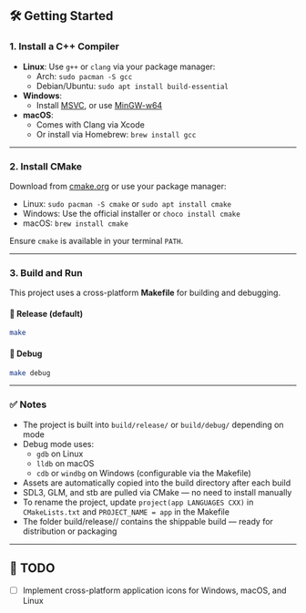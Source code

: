 ## 🛠 Getting Started

### 1. **Install a C++ Compiler**

- **Linux**: Use `g++` or `clang` via your package manager:
  - Arch: `sudo pacman -S gcc`
  - Debian/Ubuntu: `sudo apt install build-essential`
- **Windows**:
  - Install [MSVC](https://visualstudio.microsoft.com/visual-cpp-build-tools/), or use [MinGW-w64](http://mingw-w64.org/)
- **macOS**:
  - Comes with Clang via Xcode
  - Or install via Homebrew: `brew install gcc`

---

### 2. **Install CMake**

Download from [cmake.org](https://cmake.org/download/) or use your package manager:

- Linux: `sudo pacman -S cmake` or `sudo apt install cmake`
- Windows: Use the official installer or `choco install cmake`
- macOS: `brew install cmake`

Ensure `cmake` is available in your terminal `PATH`.

---

### 3. **Build and Run**

This project uses a cross-platform **Makefile** for building and debugging.

#### 🔧 Release (default)

```bash
make
```

#### 🐛 Debug

```bash
make debug
```

---

### ✅ Notes

- The project is built into `build/release/` or `build/debug/` depending on mode
- Debug mode uses:
  - `gdb` on Linux  
  - `lldb` on macOS  
  - `cdb` or `windbg` on Windows (configurable via the Makefile)
- Assets are automatically copied into the build directory after each build
- SDL3, GLM, and stb are pulled via CMake — no need to install manually
- To rename the project, update `project(app LANGUAGES CXX)` in `CMakeLists.txt` and `PROJECT_NAME = app` in the Makefile
- The folder build/release/<project-name>/ contains the shippable build — ready for distribution or packaging

---

## 📝 TODO

- [ ] Implement cross-platform application icons for Windows, macOS, and Linux